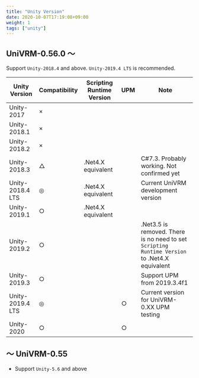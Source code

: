```yaml
---
title: "Unity Version"
date: 2020-10-07T17:19:08+09:00
weight: 1
tags: ["unity"]
---
```


## UniVRM-0.56.0 ～

Support `Unity-2018.4` and above. `Unity-2019.4 LTS` is recommended.

| Unity Version    | Compatibility | Scripting Runtime Version | UPM | Note |
|------------------|---------------|---------------------------|-----|------|
| Unity-2017       | ×             |                           |     |      |
| Unity-2018.1     | ×             |                           |     |      |
| Unity-2018.2     | ×             |                           |     |      |
| Unity-2018.3     | △            | .Net4.X equivalent        |     | C#7.3. Probably working. Not confirmed yet |
| Unity-2018.4 LTS | ◎            | .Net4.X equivalent        |     | Current UniVRM development version |
| Unity-2019.1     | ○             | .Net4.X equivalent        |     |      |
| Unity-2019.2     | ○             |                           |     | .Net3.5 is removed. There is no need to set  `Scripting Runtime Version` to .Net4.X equivalent |
| Unity-2019.3     | ○            |                            |     | Support UPM from 2019.3.4f1 |
| Unity-2019.4 LTS | ◎            |                           | ○    | Current version for UniVRM-0.XX UPM testing |
| Unity-2020       | ○            |                            | ○   |      |

## ～ UniVRM-0.55

* Support `Unity-5.6` and above
